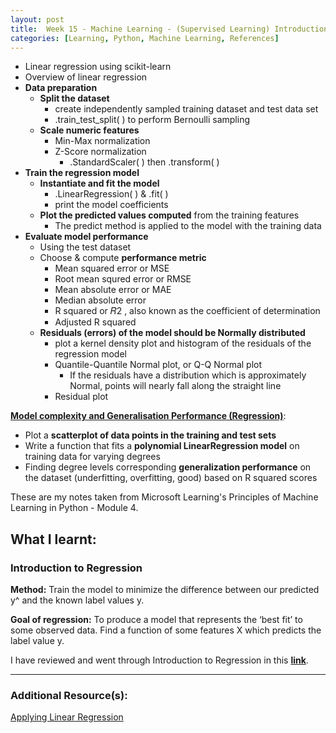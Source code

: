 ```yaml
---
layout: post
title:  Week 15 - Machine Learning - (Supervised Learning) Introduction to Regression from Principles of M.L. Python by Microsoft Learning
categories: [Learning, Python, Machine Learning, References]
---
```


- Linear regression using scikit-learn
- Overview of linear regression
- **Data preparation**
    - **Split the dataset**
        - create independently sampled training dataset and test data set
        - .train_test_split( ) to perform Bernoulli sampling
    - **Scale numeric features**
        - Min-Max normalization
        - Z-Score normalization
            - .StandardScaler( ) then .transform( )
- **Train the regression model**
    - **Instantiate and fit the model**
        - .LinearRegression( ) & .fit( )
        - print the model coefficients
    - **Plot the predicted values computed** from the training features
        - The predict method is applied to the model with the training data
- **Evaluate model performance**
    - Using the test dataset
    - Choose & compute **performance metric**
        - Mean squared error or MSE
        - Root mean squred error or RMSE
        - Mean absolute error or MAE
        - Median absolute error
        - R squared or  𝑅2 , also known as the coefficient of determination
        - Adjusted R squared
    - **Residuals (errors) of the model should be Normally distributed**
        - plot a kernel density plot and histogram of the residuals of the regression model
        - Quantile-Quantile Normal plot, or Q-Q Normal plot 
            - If the residuals have a distribution which is approximately Normal, points will nearly fall along the straight line
        - Residual plot

[**Model complexity and Generalisation Performance (Regression)**](https://github.com/liawbeile/liawbeile.github.io/blob/master/documents/regression_using_scikit_learn.ipynb):
- Plot a **scatterplot of data points in the training and test sets**
- Write a function that fits a **polynomial LinearRegression model** on training data for varying degrees
- Finding degree levels corresponding **generalization performance** on the dataset (underfitting, overfitting, good) based on R squared scores

These are my notes taken from Microsoft Learning's Principles of Machine Learning in Python - Module 4.

## What I learnt:  

### Introduction to Regression

**Method:** Train the model to minimize the difference between our predicted y^ and the known label values y.

**Goal of regression:** To produce a model that represents the ‘best fit’ to some observed data. Find a function of some features X which predicts the label value y. 

I have reviewed and went through  Introduction to Regression in this [**link**](https://github.com/liawbeile/liawbeile.github.io/blob/master/documents/intro_to_regression.ipynb).  

---

### Additional Resource(s):

[Applying Linear Regression](https://github.com/MicrosoftLearning/Principles-of-Machine-Learning-Python/blob/master/Module4/ApplyingLinearRegression.ipynb)  